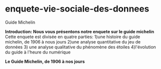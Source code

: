 # enquete-vie-sociale-des-donnees
Guide Michelin

**Introduction: Nous vous présentons notre enquete sur le guide michelin**
</sub>Cette enquete est divisée en quatre parties: 1)une histoire du guide michelin, de 1906 à nous jours 2)une analyse quantitative du jeu de données 3) une analyse qualitative du phénomène des étoiles 4)l'évolution du guide à l'heure du numérique

**Le Guide Michelin, de 1906 à nos jours**
